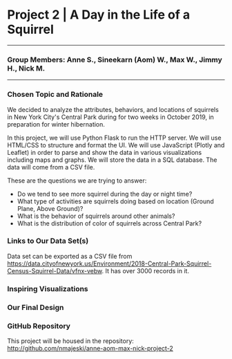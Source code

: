 # Project 2 | A Day in the Life of a Squirrel
---
### Group Members: Anne S., Sineekarn (Aom) W., Max W., Jimmy H., Nick M.
---


### Chosen Topic and Rationale
We decided to analyze the attributes, behaviors, and locations of squirrels in New York City's Central Park during for two weeks in October 2019, in preparation for winter hibernation.

In this project, we will use Python Flask to run the HTTP server. We will use HTML/CSS to structure and format the UI. We will use JavaScript (Plotly and Leaflet) in order to parse and show the data in various visualizations including maps and graphs. We will store the data in a SQL database. The data will come from a CSV file.

These are the questions we are trying to answer:
- Do we tend to see more squirrel during the day or night time?
- What type of activities are squirrels doing based on location (Ground Plane, Above Ground)?
- What is the behavior of squirrels around other animals?
- What is the distribution of color of squirrels across Central Park?

### Links to Our Data Set(s)
Data set can be exported as a CSV file from https://data.cityofnewyork.us/Environment/2018-Central-Park-Squirrel-Census-Squirrel-Data/vfnx-vebw. It has over 3000 records in it.

### Inspiring Visualizations

### Our Final Design

### GitHub Repository
This project will be housed in the repository: http://github.com/nmajeski/anne-aom-max-nick-project-2
